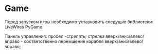 # Game
Перед запуском игры необходимо уставновить следущие библиотеки:
LiveWires
PyGame

Панель управления:
пробел -стрелять;
стрелка вверх/вниз/влево/вправо - соответственно перемщение корабля вверх/вниз/влево/вправо;
